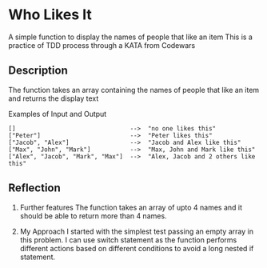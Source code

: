# Who Likes It

A simple function to display the names of people that like an item
This is a practice of TDD process through a KATA from Codewars

## Description

The function takes an array containing the names of people that like an item and returns the display text

Examples of Input and Output

```
[]                                -->  "no one likes this"
["Peter"]                         -->  "Peter likes this"
["Jacob", "Alex"]                 -->  "Jacob and Alex like this"
["Max", "John", "Mark"]           -->  "Max, John and Mark like this"
["Alex", "Jacob", "Mark", "Max"]  -->  "Alex, Jacob and 2 others like this"
```

## Reflection

1. Further features
   The function takes an array of upto 4 names and it should be able to return more than 4 names.

2. My Approach
   I started with the simplest test passing an empty array in this problem. I can use switch statement as the function performs different actions based on different conditions to avoid a long nested if statement.
